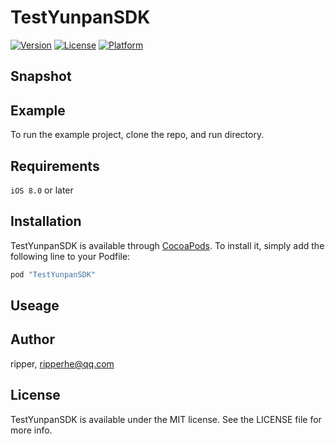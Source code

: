 # TestYunpanSDK

[![Version](https://img.shields.io/cocoapods/v/TestYunpanSDK.svg?style=flat)](http://cocoapods.org/pods/TestYunpanSDK)
[![License](https://img.shields.io/cocoapods/l/TestYunpanSDK.svg?style=flat)](http://cocoapods.org/pods/TestYunpanSDK)
[![Platform](https://img.shields.io/cocoapods/p/TestYunpanSDK.svg?style=flat)](http://cocoapods.org/pods/TestYunpanSDK)

## Snapshot

## Example

To run the example project, clone the repo, and run directory.

## Requirements

`iOS 8.0` or later

## Installation

TestYunpanSDK is available through [CocoaPods](http://cocoapods.org). To install
it, simply add the following line to your Podfile:

```ruby
pod "TestYunpanSDK"
```

## Useage

## Author

ripper, ripperhe@qq.com

## License

TestYunpanSDK is available under the MIT license. See the LICENSE file for more info.
